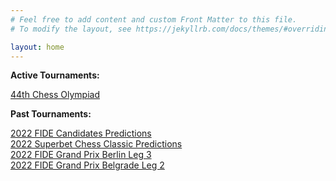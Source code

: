 ```yaml
---
# Feel free to add content and custom Front Matter to this file.
# To modify the layout, see https://jekyllrb.com/docs/themes/#overriding-theme-defaults

layout: home
---
```

**Active Tournaments:**

[44th Chess Olympiad][2022-olympiad]

**Past Tournaments:**

[2022 FIDE Candidates Predictions][2022-candidates] <br>
[2022 Superbet Chess Classic Predictions][2022-superbet-classic] <br>
[2022 FIDE Grand Prix Berlin Leg 3][2022-gp-berlin] <br>
[2022 FIDE Grand Prix Belgrade Leg 2][2022-gp-belgrade] <br>


[2022-candidates]: tournaments/2022-candidates-tournament/index.md
[2022-superbet-classic]: tournaments/2022-superbet-chess-classic-romania/index.md
[2022-gp-berlin]: tournament/2022/03/22/FIDE-Grand-Prix-Berlin-Odds-Final-Leg.html
[2022-gp-belgrade]: tournament/2022/03/01/Belgrade-Grand-Prix-Updated-Odds-Day-1.html
[2022-olympiad]: tournaments/2022-44th-chess-olympiad-chennai/
